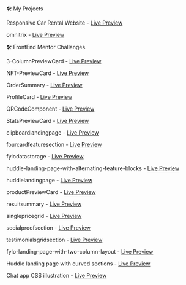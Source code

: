 🛠️  My Projects 

Responsive Car Rental Website - [Live Preview](https://imkarvendhan.github.io/projects/car-rental-site/)

omnitrix - [Live Preview](https://imkarvendhan.github.io/projects/omnitrix)

🛠️ FrontEnd Mentor Challanges.

3-ColumnPreviewCard - [Live Preview](https://imkarvendhan.github.io/projects/3-ColumnPreviewCard)

NFT-PreviewCard - [Live Preview](https://imkarvendhan.github.io/projects/NFT-PreviewCard )

OrderSummary - [Live Preview](https://imkarvendhan.github.io/projects/OrderSummary)

ProfileCard - [Live Preview](https://imkarvendhan.github.io/projects/ProfileCard)

QRCodeComponent - [Live Preview](https://imkarvendhan.github.io/projects/QRCodeComponent)

StatsPreviewCard - [Live Preview](https://imkarvendhan.github.io/projects/StatsPreviewCard)

clipboardlandingpage - [Live Preview](https://imkarvendhan.github.io/projects/clipboardlandingpage)

fourcardfeaturesection - [Live Preview](https://imkarvendhan.github.io/projects/fourcardfeaturesection)

fylodatastorage - [Live Preview](https://imkarvendhan.github.io/projects/fylodatastorage)

huddle-landing-page-with-alternating-feature-blocks - [Live Preview](https://imkarvendhan.github.io/projects/huddle-landing-page-with-alternating-feature-blocks)

huddlelandingpage - [Live Preview](https://imkarvendhan.github.io/projects/huddlelandingpage)

productPreviewCard - [Live Preview](https://imkarvendhan.github.io/projects/productPreviewCard)

resultsummary - [Live Preview](https://imkarvendhan.github.io/projects/resultsummary)

singlepricegrid - [Live Preview](https://imkarvendhan.github.io/projects/singlepricegrid)
	
socialproofsection - [Live Preview](https://imkarvendhan.github.io/projects/socialproofsection)

testimonialsgridsection - [Live Preview](https://imkarvendhan.github.io/projects/testimonialsgridsection)

fylo-landing-page-with-two-column-layout - [Live Preview](https://imkarvendhan.github.io/projects/fylo-landing-page-with-two-column-layout/)

Huddle landing page with curved sections - [Live Preview](https://imkarvendhan.github.io/projects/huddle-landing-page-with-curved-sections/)

Chat app CSS illustration - [Live Preview](https://imkarvendhan.github.io/projects/chat-app-css-illustration/)

   


